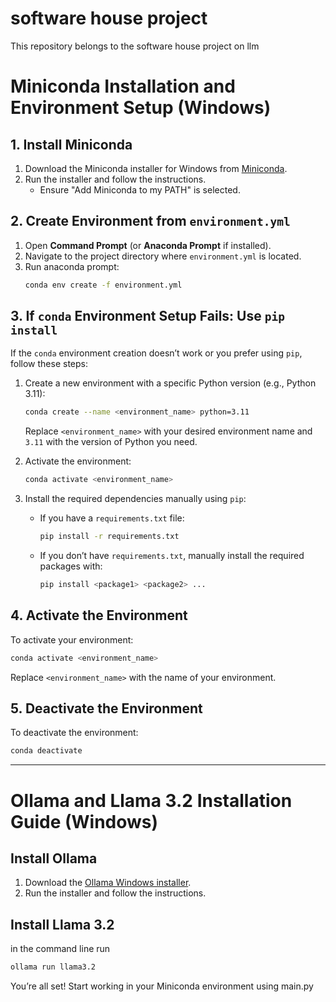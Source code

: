 # software house project
This repository belongs to the software house project on llm 
# Miniconda Installation and Environment Setup (Windows)

## 1. Install Miniconda

1. Download the Miniconda installer for Windows from [Miniconda](https://docs.conda.io/en/latest/miniconda.html).
2. Run the installer and follow the instructions.
   - Ensure "Add Miniconda to my PATH" is selected.

## 2. Create Environment from `environment.yml`

1. Open **Command Prompt** (or **Anaconda Prompt** if installed).
2. Navigate to the project directory where `environment.yml` is located.
3. Run anaconda prompt:
   ```bash
   conda env create -f environment.yml
   ```

## 3. If `conda` Environment Setup Fails: Use `pip install`

If the `conda` environment creation doesn’t work or you prefer using `pip`, follow these steps:

1. Create a new environment with a specific Python version (e.g., Python 3.11):
   ```bash
   conda create --name <environment_name> python=3.11
   ```
   Replace `<environment_name>` with your desired environment name and `3.11` with the version of Python you need.

2. Activate the environment:
   ```bash
   conda activate <environment_name>
   ```

3. Install the required dependencies manually using `pip`:
   - If you have a `requirements.txt` file:
     ```bash
     pip install -r requirements.txt
     ```
   - If you don’t have `requirements.txt`, manually install the required packages with:
     ```bash
     pip install <package1> <package2> ...
     ```

## 4. Activate the Environment

To activate your environment:
```bash
conda activate <environment_name>
```

Replace `<environment_name>` with the name of your environment.

## 5. Deactivate the Environment

To deactivate the environment:
```bash
conda deactivate
```

---

# Ollama and Llama 3.2 Installation Guide (Windows)

## Install Ollama
1. Download the [Ollama Windows installer](https://ollama.com/download).
2. Run the installer and follow the instructions.

## Install Llama 3.2
in the command line run 
```bash
ollama run llama3.2
```


You’re all set! Start working in your Miniconda environment using main.py


